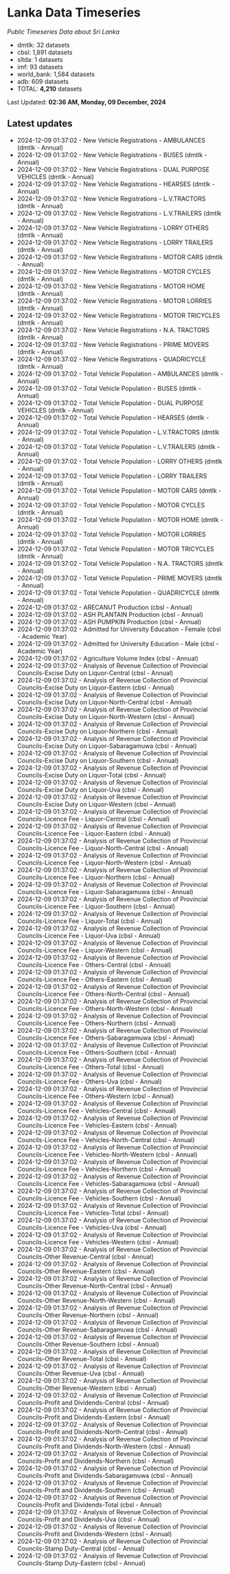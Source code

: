 # Lanka Data Timeseries
*Public Timeseries Data about Sri Lanka*

* dmtlk: 32 datasets
* cbsl: 1,891 datasets
* sltda: 1 datasets
* imf: 93 datasets
* world_bank: 1,584 datasets
* adb: 609 datasets
* TOTAL: **4,210** datasets

Last Updated: **02:36 AM, Monday, 09 December, 2024**

## Latest updates

* 2024-12-09 01:37:02 - New Vehicle Registrations - AMBULANCES (dmtlk - Annual)
* 2024-12-09 01:37:02 - New Vehicle Registrations - BUSES (dmtlk - Annual)
* 2024-12-09 01:37:02 - New Vehicle Registrations - DUAL PURPOSE VEHICLES (dmtlk - Annual)
* 2024-12-09 01:37:02 - New Vehicle Registrations - HEARSES (dmtlk - Annual)
* 2024-12-09 01:37:02 - New Vehicle Registrations - L.V.TRACTORS (dmtlk - Annual)
* 2024-12-09 01:37:02 - New Vehicle Registrations - L.V.TRAILERS (dmtlk - Annual)
* 2024-12-09 01:37:02 - New Vehicle Registrations - LORRY OTHERS (dmtlk - Annual)
* 2024-12-09 01:37:02 - New Vehicle Registrations - LORRY TRAILERS (dmtlk - Annual)
* 2024-12-09 01:37:02 - New Vehicle Registrations - MOTOR CARS (dmtlk - Annual)
* 2024-12-09 01:37:02 - New Vehicle Registrations - MOTOR CYCLES (dmtlk - Annual)
* 2024-12-09 01:37:02 - New Vehicle Registrations - MOTOR HOME (dmtlk - Annual)
* 2024-12-09 01:37:02 - New Vehicle Registrations - MOTOR LORRIES (dmtlk - Annual)
* 2024-12-09 01:37:02 - New Vehicle Registrations - MOTOR TRICYCLES (dmtlk - Annual)
* 2024-12-09 01:37:02 - New Vehicle Registrations - N.A. TRACTORS (dmtlk - Annual)
* 2024-12-09 01:37:02 - New Vehicle Registrations - PRIME MOVERS (dmtlk - Annual)
* 2024-12-09 01:37:02 - New Vehicle Registrations - QUADRICYCLE (dmtlk - Annual)
* 2024-12-09 01:37:02 - Total Vehicle Population - AMBULANCES (dmtlk - Annual)
* 2024-12-09 01:37:02 - Total Vehicle Population - BUSES (dmtlk - Annual)
* 2024-12-09 01:37:02 - Total Vehicle Population - DUAL PURPOSE VEHICLES (dmtlk - Annual)
* 2024-12-09 01:37:02 - Total Vehicle Population - HEARSES (dmtlk - Annual)
* 2024-12-09 01:37:02 - Total Vehicle Population - L.V.TRACTORS (dmtlk - Annual)
* 2024-12-09 01:37:02 - Total Vehicle Population - L.V.TRAILERS (dmtlk - Annual)
* 2024-12-09 01:37:02 - Total Vehicle Population - LORRY OTHERS (dmtlk - Annual)
* 2024-12-09 01:37:02 - Total Vehicle Population - LORRY TRAILERS (dmtlk - Annual)
* 2024-12-09 01:37:02 - Total Vehicle Population - MOTOR CARS (dmtlk - Annual)
* 2024-12-09 01:37:02 - Total Vehicle Population - MOTOR CYCLES (dmtlk - Annual)
* 2024-12-09 01:37:02 - Total Vehicle Population - MOTOR HOME (dmtlk - Annual)
* 2024-12-09 01:37:02 - Total Vehicle Population - MOTOR LORRIES (dmtlk - Annual)
* 2024-12-09 01:37:02 - Total Vehicle Population - MOTOR TRICYCLES (dmtlk - Annual)
* 2024-12-09 01:37:02 - Total Vehicle Population - N.A. TRACTORS (dmtlk - Annual)
* 2024-12-09 01:37:02 - Total Vehicle Population - PRIME MOVERS (dmtlk - Annual)
* 2024-12-09 01:37:02 - Total Vehicle Population - QUADRICYCLE (dmtlk - Annual)
* 2024-12-09 01:37:02 - ARECANUT Production (cbsl - Annual)
* 2024-12-09 01:37:02 - ASH PLANTAIN Production (cbsl - Annual)
* 2024-12-09 01:37:02 - ASH PUMPKIN Production (cbsl - Annual)
* 2024-12-09 01:37:02 - Admitted for University Education - Female (cbsl - Academic Year)
* 2024-12-09 01:37:02 - Admitted for University Education - Male (cbsl - Academic Year)
* 2024-12-09 01:37:02 - Agriculture Volume Index (cbsl - Annual)
* 2024-12-09 01:37:02 - Analysis of Revenue Collection of Provincial Councils-Excise Duty on Liquor-Central (cbsl - Annual)
* 2024-12-09 01:37:02 - Analysis of Revenue Collection of Provincial Councils-Excise Duty on Liquor-Eastern (cbsl - Annual)
* 2024-12-09 01:37:02 - Analysis of Revenue Collection of Provincial Councils-Excise Duty on Liquor-North-Central (cbsl - Annual)
* 2024-12-09 01:37:02 - Analysis of Revenue Collection of Provincial Councils-Excise Duty on Liquor-North-Western (cbsl - Annual)
* 2024-12-09 01:37:02 - Analysis of Revenue Collection of Provincial Councils-Excise Duty on Liquor-Northern (cbsl - Annual)
* 2024-12-09 01:37:02 - Analysis of Revenue Collection of Provincial Councils-Excise Duty on Liquor-Sabaragamuwa (cbsl - Annual)
* 2024-12-09 01:37:02 - Analysis of Revenue Collection of Provincial Councils-Excise Duty on Liquor-Southern (cbsl - Annual)
* 2024-12-09 01:37:02 - Analysis of Revenue Collection of Provincial Councils-Excise Duty on Liquor-Total (cbsl - Annual)
* 2024-12-09 01:37:02 - Analysis of Revenue Collection of Provincial Councils-Excise Duty on Liquor-Uva (cbsl - Annual)
* 2024-12-09 01:37:02 - Analysis of Revenue Collection of Provincial Councils-Excise Duty on Liquor-Western (cbsl - Annual)
* 2024-12-09 01:37:02 - Analysis of Revenue Collection of Provincial Councils-Licence Fee - Liquor-Central (cbsl - Annual)
* 2024-12-09 01:37:02 - Analysis of Revenue Collection of Provincial Councils-Licence Fee - Liquor-Eastern (cbsl - Annual)
* 2024-12-09 01:37:02 - Analysis of Revenue Collection of Provincial Councils-Licence Fee - Liquor-North-Central (cbsl - Annual)
* 2024-12-09 01:37:02 - Analysis of Revenue Collection of Provincial Councils-Licence Fee - Liquor-North-Western (cbsl - Annual)
* 2024-12-09 01:37:02 - Analysis of Revenue Collection of Provincial Councils-Licence Fee - Liquor-Northern (cbsl - Annual)
* 2024-12-09 01:37:02 - Analysis of Revenue Collection of Provincial Councils-Licence Fee - Liquor-Sabaragamuwa (cbsl - Annual)
* 2024-12-09 01:37:02 - Analysis of Revenue Collection of Provincial Councils-Licence Fee - Liquor-Southern (cbsl - Annual)
* 2024-12-09 01:37:02 - Analysis of Revenue Collection of Provincial Councils-Licence Fee - Liquor-Total (cbsl - Annual)
* 2024-12-09 01:37:02 - Analysis of Revenue Collection of Provincial Councils-Licence Fee - Liquor-Uva (cbsl - Annual)
* 2024-12-09 01:37:02 - Analysis of Revenue Collection of Provincial Councils-Licence Fee - Liquor-Western (cbsl - Annual)
* 2024-12-09 01:37:02 - Analysis of Revenue Collection of Provincial Councils-Licence Fee - Others-Central (cbsl - Annual)
* 2024-12-09 01:37:02 - Analysis of Revenue Collection of Provincial Councils-Licence Fee - Others-Eastern (cbsl - Annual)
* 2024-12-09 01:37:02 - Analysis of Revenue Collection of Provincial Councils-Licence Fee - Others-North-Central (cbsl - Annual)
* 2024-12-09 01:37:02 - Analysis of Revenue Collection of Provincial Councils-Licence Fee - Others-North-Western (cbsl - Annual)
* 2024-12-09 01:37:02 - Analysis of Revenue Collection of Provincial Councils-Licence Fee - Others-Northern (cbsl - Annual)
* 2024-12-09 01:37:02 - Analysis of Revenue Collection of Provincial Councils-Licence Fee - Others-Sabaragamuwa (cbsl - Annual)
* 2024-12-09 01:37:02 - Analysis of Revenue Collection of Provincial Councils-Licence Fee - Others-Southern (cbsl - Annual)
* 2024-12-09 01:37:02 - Analysis of Revenue Collection of Provincial Councils-Licence Fee - Others-Total (cbsl - Annual)
* 2024-12-09 01:37:02 - Analysis of Revenue Collection of Provincial Councils-Licence Fee - Others-Uva (cbsl - Annual)
* 2024-12-09 01:37:02 - Analysis of Revenue Collection of Provincial Councils-Licence Fee - Others-Western (cbsl - Annual)
* 2024-12-09 01:37:02 - Analysis of Revenue Collection of Provincial Councils-Licence Fee - Vehicles-Central (cbsl - Annual)
* 2024-12-09 01:37:02 - Analysis of Revenue Collection of Provincial Councils-Licence Fee - Vehicles-Eastern (cbsl - Annual)
* 2024-12-09 01:37:02 - Analysis of Revenue Collection of Provincial Councils-Licence Fee - Vehicles-North-Central (cbsl - Annual)
* 2024-12-09 01:37:02 - Analysis of Revenue Collection of Provincial Councils-Licence Fee - Vehicles-North-Western (cbsl - Annual)
* 2024-12-09 01:37:02 - Analysis of Revenue Collection of Provincial Councils-Licence Fee - Vehicles-Northern (cbsl - Annual)
* 2024-12-09 01:37:02 - Analysis of Revenue Collection of Provincial Councils-Licence Fee - Vehicles-Sabaragamuwa (cbsl - Annual)
* 2024-12-09 01:37:02 - Analysis of Revenue Collection of Provincial Councils-Licence Fee - Vehicles-Southern (cbsl - Annual)
* 2024-12-09 01:37:02 - Analysis of Revenue Collection of Provincial Councils-Licence Fee - Vehicles-Total (cbsl - Annual)
* 2024-12-09 01:37:02 - Analysis of Revenue Collection of Provincial Councils-Licence Fee - Vehicles-Uva (cbsl - Annual)
* 2024-12-09 01:37:02 - Analysis of Revenue Collection of Provincial Councils-Licence Fee - Vehicles-Western (cbsl - Annual)
* 2024-12-09 01:37:02 - Analysis of Revenue Collection of Provincial Councils-Other Revenue-Central (cbsl - Annual)
* 2024-12-09 01:37:02 - Analysis of Revenue Collection of Provincial Councils-Other Revenue-Eastern (cbsl - Annual)
* 2024-12-09 01:37:02 - Analysis of Revenue Collection of Provincial Councils-Other Revenue-North-Central (cbsl - Annual)
* 2024-12-09 01:37:02 - Analysis of Revenue Collection of Provincial Councils-Other Revenue-North-Western (cbsl - Annual)
* 2024-12-09 01:37:02 - Analysis of Revenue Collection of Provincial Councils-Other Revenue-Northern (cbsl - Annual)
* 2024-12-09 01:37:02 - Analysis of Revenue Collection of Provincial Councils-Other Revenue-Sabaragamuwa (cbsl - Annual)
* 2024-12-09 01:37:02 - Analysis of Revenue Collection of Provincial Councils-Other Revenue-Southern (cbsl - Annual)
* 2024-12-09 01:37:02 - Analysis of Revenue Collection of Provincial Councils-Other Revenue-Total (cbsl - Annual)
* 2024-12-09 01:37:02 - Analysis of Revenue Collection of Provincial Councils-Other Revenue-Uva (cbsl - Annual)
* 2024-12-09 01:37:02 - Analysis of Revenue Collection of Provincial Councils-Other Revenue-Western (cbsl - Annual)
* 2024-12-09 01:37:02 - Analysis of Revenue Collection of Provincial Councils-Profit and Dividends-Central (cbsl - Annual)
* 2024-12-09 01:37:02 - Analysis of Revenue Collection of Provincial Councils-Profit and Dividends-Eastern (cbsl - Annual)
* 2024-12-09 01:37:02 - Analysis of Revenue Collection of Provincial Councils-Profit and Dividends-North-Central (cbsl - Annual)
* 2024-12-09 01:37:02 - Analysis of Revenue Collection of Provincial Councils-Profit and Dividends-North-Western (cbsl - Annual)
* 2024-12-09 01:37:02 - Analysis of Revenue Collection of Provincial Councils-Profit and Dividends-Northern (cbsl - Annual)
* 2024-12-09 01:37:02 - Analysis of Revenue Collection of Provincial Councils-Profit and Dividends-Sabaragamuwa (cbsl - Annual)
* 2024-12-09 01:37:02 - Analysis of Revenue Collection of Provincial Councils-Profit and Dividends-Southern (cbsl - Annual)
* 2024-12-09 01:37:02 - Analysis of Revenue Collection of Provincial Councils-Profit and Dividends-Total (cbsl - Annual)
* 2024-12-09 01:37:02 - Analysis of Revenue Collection of Provincial Councils-Profit and Dividends-Uva (cbsl - Annual)
* 2024-12-09 01:37:02 - Analysis of Revenue Collection of Provincial Councils-Profit and Dividends-Western (cbsl - Annual)
* 2024-12-09 01:37:02 - Analysis of Revenue Collection of Provincial Councils-Stamp Duty-Central (cbsl - Annual)
* 2024-12-09 01:37:02 - Analysis of Revenue Collection of Provincial Councils-Stamp Duty-Eastern (cbsl - Annual)